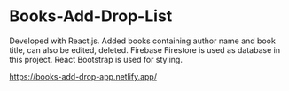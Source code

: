   # Books-Add-Drop-List
  
  Developed with React.js. Added books containing author name and book title, can also be edited, deleted. Firebase Firestore is used as database in this project.
  React Bootstrap is used for styling.
  
  https://books-add-drop-app.netlify.app/
